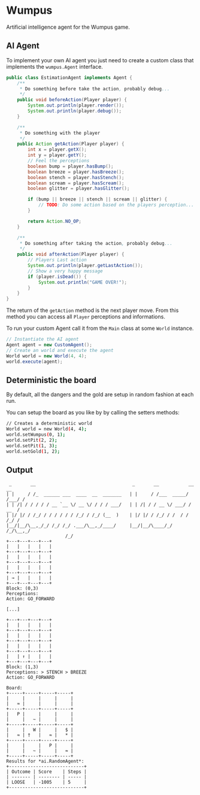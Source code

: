 # Wumpus

Artificial intelligence agent for the Wumpus game.


## AI Agent

To implement your own AI agent you just need to create a custom class that implements the `wumpus.Agent` interface.

```java
public class EstimationAgent implements Agent {
    /**
     * Do something before take the action, probably debug...
     */
    public void beforeAction(Player player) {
        System.out.println(player.render());
        System.out.println(player.debug());
    }

    /**
     * Do something with the player
     */
    public Action getAction(Player player) {
        int x = player.getX();
        int y = player.getY();
        // Feel the perceptions
        boolean bump = player.hasBump();
        boolean breeze = player.hasBreeze();
        boolean stench = player.hasStench();
        boolean scream = player.hasScream();
        boolean glitter = player.hasGlitter();

        if (bump || breeze || stench || scream || glitter) {
            // TODO: Do some action based on the players perception...
        }

        return Action.NO_OP;
    }

    /**
     * Do something after taking the action, probably debug...
     */
    public void afterAction(Player player) {
        // Players Last action
        System.out.println(player.getLastAction());
        // Show a very happy message
        if (player.isDead()) {
            System.out.println("GAME OVER!");
        }
    }
}
```

The return of the `getAction` method is the next player move. From this method you can access all `Player` perceptions and informations.

To run your custom Agent call it from the `Main` class at some `World` instance.

```java
// Instantiate the AI agent
Agent agent = new CustomAgent();
// Create an world and execute the agent
World world = new World(4, 4);
world.execute(agent);
```

## Deterministic the board

By default, all the dangers and the gold are setup in random fashion at each run.

You can setup the board as you like by by calling the setters methods:

```sh
// Creates a deterministic world
World world = new World(4, 4);
world.setWumpus(0, 1);
world.setPit(2, 2);
world.setPit(1, 3);
world.setGold(1, 2);
```

## Output

```
 _       __                                    _       __           __    __
| |     / /_  ______ ___  ____  __  _______   | |     / /___  _____/ /___/ /
| | /| / / / / / __ `__ \/ __ \/ / / / ___/   | | /| / / __ \/ ___/ / __  /
| |/ |/ / /_/ / / / / / / /_/ / /_/ (__  )    | |/ |/ / /_/ / /  / / /_/ /
|__/|__/\__,_/_/ /_/ /_/ .___/\__,_/____/     |__/|__/\____/_/  /_/\__,_/
                      /_/
+---+---+---+---+
|   |   |   |   |
+---+---+---+---+
|   |   |   |   |
+---+---+---+---+
|   |   |   |   |
+---+---+---+---+
| → |   |   |   |
+---+---+---+---+
Block: (0,3)
Perceptions:
Action: GO_FORWARD

[...]

+---+---+---+---+
|   |   |   |   |
+---+---+---+---+
|   |   |   |   |
+---+---+---+---+
|   |   |   |   |
+---+---+---+---+
|   | ↑ |   |   |
+---+---+---+---+
Block: (1,3)
Perceptions: > STENCH > BREEZE
Action: GO_FORWARD

Board:
+-----+-----+-----+-----+
|     |     |     |     |
|   ≈ |     |     |     |
+-----+-----+-----+-----+
|   P |     |     |     |
|     |   ~ |     |     |
+-----+-----+-----+-----+
|     |   W |     |   $ |
|   ≈ | †   |   ≈ |   * |
+-----+-----+-----+-----+
|     |     |   P |     |
|     |   ~ |     |   ≈ |
+-----+-----+-----+-----+
Results for *ai.RandomAgent*:
+----------------------------+
| Outcome | Score    | Steps |
| ------- | -------- | ----- |
| LOOSE   | -1005    | 5     |
+----------------------------+
```


